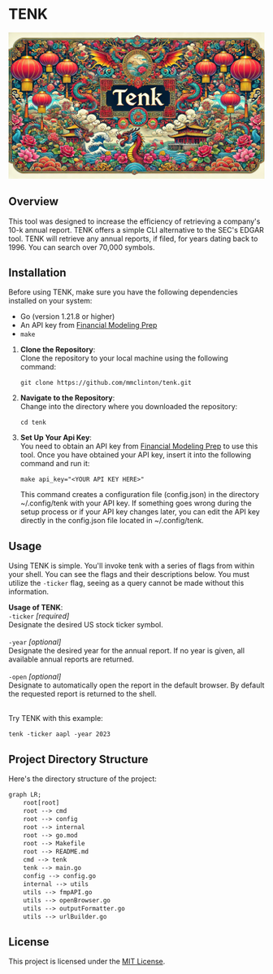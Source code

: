 # TENK

![Tenk image banner for README.md](./assets/tenk-github-readme-banner.jpg)

## Overview
This tool was designed to increase the efficiency of retrieving a company's 10-k annual report. TENK offers a simple CLI alternative to the SEC's EDGAR tool. TENK will retrieve any annual reports, if filed, for years dating back to 1996. You can search over 70,000 symbols.

## Installation

Before using TENK, make sure you have the following dependencies installed on your system:
- Go (version 1.21.8 or higher)
- An API key from [Financial Modeling Prep](https://site.financialmodelingprep.com/)
- `make` <br>

1. **Clone the Repository**: <br>
   Clone the repository to your local machine using the following command:
   ```shell
   git clone https://github.com/mmclinton/tenk.git
   ```

2. **Navigate to the Repository**: <br>
   Change into the directory where you downloaded the repository:
   ```shell
   cd tenk
   ```

3. **Set Up Your Api Key**: <br>
   You need to obtain an API key from [Financial Modeling Prep](https://site.financialmodelingprep.com/) to use this tool. Once you have obtained your API key, insert it into the following command and run it:
   ```shell
   make api_key="<YOUR API KEY HERE>"
   ```
   This command creates a configuration file (config.json) in the directory ~/.config/tenk with your API key. If something goes wrong during the setup process or if your API key changes later, you can edit the API key directly in the config.json file located in ~/.config/tenk.

## Usage
Using TENK is simple. You'll invoke tenk with a series of flags from within your shell. You can see the flags and their descriptions below. You must utilize the `-ticker` flag, seeing as a query cannot be made without this information.

**Usage of TENK**:<br>
  `-ticker` *[required]*<br>
      Designate the desired US stock ticker symbol.<br><br>
  `-year` *[optional]*<br>
      Designate the desired year for the annual report. If no year is given, all available annual reports are returned. <br><br>
  `-open` *[optional]*<br>
      Designate to automatically open the report in the default browser. By default the requested report is returned to the shell. <br><br> 

Try TENK with this example:
```shell
tenk -ticker aapl -year 2023
```

## Project Directory Structure
Here's the directory structure of the project:

```mermaid
graph LR;
    root[root]
    root --> cmd
    root --> config
    root --> internal
    root --> go.mod
    root --> Makefile
    root --> README.md
    cmd --> tenk
    tenk --> main.go
    config --> config.go
    internal --> utils
    utils --> fmpAPI.go
    utils --> openBrowser.go
    utils --> outputFormatter.go
    utils --> urlBuilder.go
```

## License
This project is licensed under the [MIT License](LICENSE). 